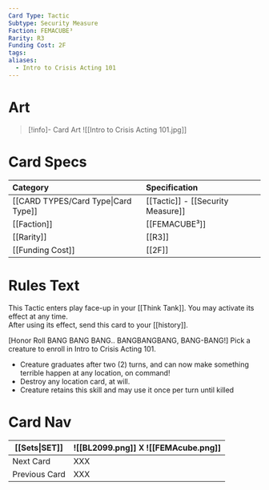 ```yaml
---
Card Type: Tactic
Subtype: Security Measure
Faction: FEMACUBE³
Rarity: R3
Funding Cost: 2F
tags: 
aliases:
  - Intro to Crisis Acting 101
---
```

# Art

> [!info]- Card Art
> ![[Intro to Crisis Acting 101.jpg]]

# Card Specs

| Category | Specification| 
| :--- | :--- |
| [[CARD TYPES/Card Type\|Card Type]] | [[Tactic]] - [[Security Measure]] |
| [[Faction]] | [[FEMACUBE³]] |  
| [[Rarity]] | [[R3]] |  
| [[Funding Cost]] | [[2F]] |  

# Rules Text  

This Tactic enters play face-up in your [[Think Tank]]. 
You may activate its effect at any time.  
After using its effect, send this card to your [[history]].  

[Honor Roll BANG BANG BANG.. BANGBANGBANG, BANG-BANG!] 
Pick a creature to enroll in Intro to Crisis Acting 101.
- Creature graduates after two (2) turns, and can now make something terrible happen at any location, on command!
- Destroy any location card, at will.
- Creature retains this skill and may use it once per turn until killed

# Card Nav

| [[Sets\|SET]] |  ![[BL2099.png]] 𐌢 ![[FEMAcube.png]] |
| ------------- | ------------------------------ |
| Next Card     | XXX |
| Previous Card | XXX |


